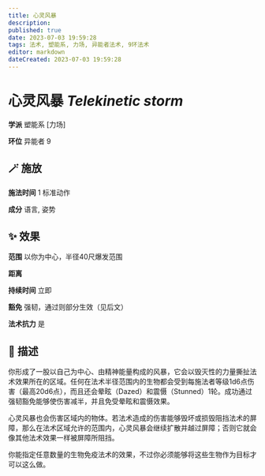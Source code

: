 ```yaml
---
title: 心灵风暴
description: 
published: true
date: 2023-07-03 19:59:28
tags: 法术, 塑能系, 力场, 异能者法术, 9环法术
editor: markdown
dateCreated: 2023-07-03 19:59:28
---
```


# **心灵风暴** *Telekinetic storm*

**学派** 塑能系 \[力场\] 

**环位** 异能者 9

## 🪄 施放

**施法时间** 1 标准动作

**成分** 语言, 姿势

## ✨ 效果  

**范围** 以你为中心，半径40尺爆发范围

**距离**   

**持续时间** 立即 

**豁免** 强韧，通过则部分生效（见后文）

**法术抗力** 是

## 📖 描述

你形成了一股以自己为中心、由精神能量构成的风暴，它会以毁灭性的力量撕扯法术效果所在的区域。任何在法术半径范围内的生物都会受到每施法者等级1d6点伤害（最高20d6点），而且还会晕眩（Dazed）和震慑（Stunned）1轮。成功通过强韧豁免能够使伤害减半，并且免受晕眩和震慑效果。

心灵风暴也会伤害区域内的物体。若法术造成的伤害能够毁坏或损毁阻挡法术的屏障，那么在法术区域允许的范围内，心灵风暴会继续扩散并越过屏障；否则它就会像其他法术效果一样被屏障所阻挡。

你能指定任意数量的生物免疫法术的效果，不过你必须能够将这些生物作为目标才可以这么做。
    